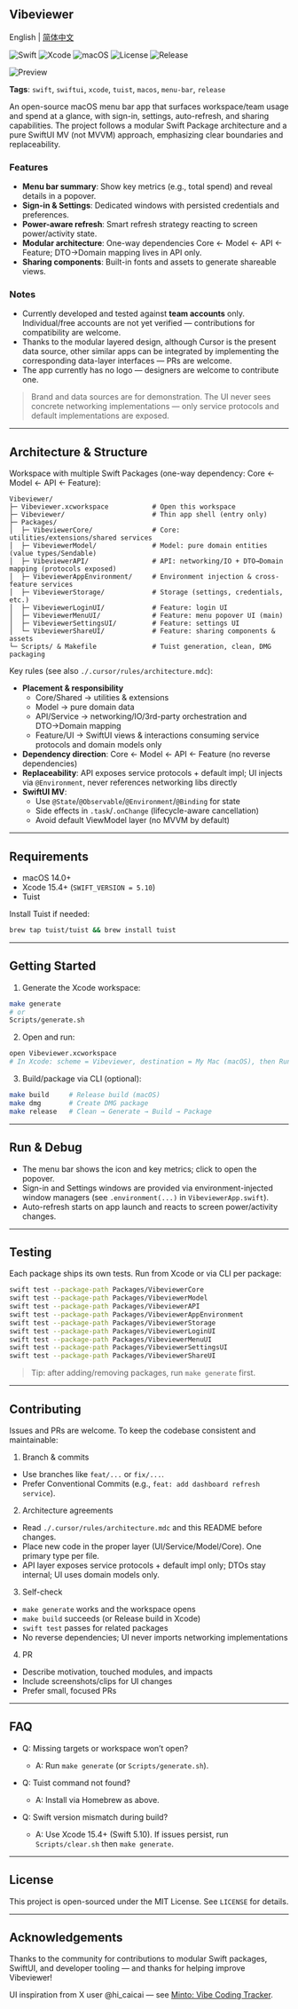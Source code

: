 ## Vibeviewer

English | [简体中文](README.zh-CN.md)

![Swift](https://img.shields.io/badge/Swift-5.10-orange?logo=swift)
![Xcode](https://img.shields.io/badge/Xcode-15.4%2B-blue?logo=xcode)
![macOS](https://img.shields.io/badge/macOS-14%2B-black?logo=apple)
![License](https://img.shields.io/badge/License-MIT-green)
![Release](https://img.shields.io/badge/Release-DMG-purple)

![Preview](Images/image.png)

**Tags**: `swift`, `swiftui`, `xcode`, `tuist`, `macos`, `menu-bar`, `release`

An open-source macOS menu bar app that surfaces workspace/team usage and spend at a glance, with sign-in, settings, auto-refresh, and sharing capabilities. The project follows a modular Swift Package architecture and a pure SwiftUI MV (not MVVM) approach, emphasizing clear boundaries and replaceability.

### Features
- **Menu bar summary**: Show key metrics (e.g., total spend) and reveal details in a popover.
- **Sign-in & Settings**: Dedicated windows with persisted credentials and preferences.
- **Power-aware refresh**: Smart refresh strategy reacting to screen power/activity state.
- **Modular architecture**: One-way dependencies Core ← Model ← API ← Feature; DTO→Domain mapping lives in API only.
- **Sharing components**: Built-in fonts and assets to generate shareable views.

### Notes
- Currently developed and tested against **team accounts** only. Individual/free accounts are not yet verified — contributions for compatibility are welcome.
- Thanks to the modular layered design, although Cursor is the present data source, other similar apps can be integrated by implementing the corresponding data-layer interfaces — PRs are welcome.
- The app currently has no logo — designers are welcome to contribute one.

> Brand and data sources are for demonstration. The UI never sees concrete networking implementations — only service protocols and default implementations are exposed.

---

## Architecture & Structure

Workspace with multiple Swift Packages (one-way dependency: Core ← Model ← API ← Feature):

```
Vibeviewer/
├─ Vibeviewer.xcworkspace           # Open this workspace
├─ Vibeviewer/                      # Thin app shell (entry only)
├─ Packages/
│  ├─ VibeviewerCore/               # Core: utilities/extensions/shared services
│  ├─ VibeviewerModel/              # Model: pure domain entities (value types/Sendable)
│  ├─ VibeviewerAPI/                # API: networking/IO + DTO→Domain mapping (protocols exposed)
│  ├─ VibeviewerAppEnvironment/     # Environment injection & cross-feature services
│  ├─ VibeviewerStorage/            # Storage (settings, credentials, etc.)
│  ├─ VibeviewerLoginUI/            # Feature: login UI
│  ├─ VibeviewerMenuUI/             # Feature: menu popover UI (main)
│  ├─ VibeviewerSettingsUI/         # Feature: settings UI
│  └─ VibeviewerShareUI/            # Feature: sharing components & assets
└─ Scripts/ & Makefile              # Tuist generation, clean, DMG packaging
```

Key rules (see also `./.cursor/rules/architecture.mdc`):
- **Placement & responsibility**
  - Core/Shared → utilities & extensions
  - Model → pure domain data
  - API/Service → networking/IO/3rd-party orchestration and DTO→Domain mapping
  - Feature/UI → SwiftUI views & interactions consuming service protocols and domain models only
- **Dependency direction**: Core ← Model ← API ← Feature (no reverse dependencies)
- **Replaceability**: API exposes service protocols + default impl; UI injects via `@Environment`, never references networking libs directly
- **SwiftUI MV**:
  - Use `@State`/`@Observable`/`@Environment`/`@Binding` for state
  - Side effects in `.task`/`.onChange` (lifecycle-aware cancellation)
  - Avoid default ViewModel layer (no MVVM by default)

---

## Requirements

- macOS 14.0+
- Xcode 15.4+ (`SWIFT_VERSION = 5.10`)
- Tuist

Install Tuist if needed:

```bash
brew tap tuist/tuist && brew install tuist
```

---

## Getting Started

1) Generate the Xcode workspace:

```bash
make generate
# or
Scripts/generate.sh
```

2) Open and run:

```bash
open Vibeviewer.xcworkspace
# In Xcode: scheme = Vibeviewer, destination = My Mac (macOS), then Run
```

3) Build/package via CLI (optional):

```bash
make build     # Release build (macOS)
make dmg       # Create DMG package
make release   # Clean → Generate → Build → Package
```

---

## Run & Debug

- The menu bar shows the icon and key metrics; click to open the popover.
- Sign-in and Settings windows are provided via environment-injected window managers (see `.environment(...)` in `VibeviewerApp.swift`).
- Auto-refresh starts on app launch and reacts to screen power/activity changes.

---

## Testing

Each package ships its own tests. Run from Xcode or via CLI per package:

```bash
swift test --package-path Packages/VibeviewerCore
swift test --package-path Packages/VibeviewerModel
swift test --package-path Packages/VibeviewerAPI
swift test --package-path Packages/VibeviewerAppEnvironment
swift test --package-path Packages/VibeviewerStorage
swift test --package-path Packages/VibeviewerLoginUI
swift test --package-path Packages/VibeviewerMenuUI
swift test --package-path Packages/VibeviewerSettingsUI
swift test --package-path Packages/VibeviewerShareUI
```

> Tip: after adding/removing packages, run `make generate` first.

---

## Contributing

Issues and PRs are welcome. To keep the codebase consistent and maintainable:

1) Branch & commits
- Use branches like `feat/...` or `fix/...`.
- Prefer Conventional Commits (e.g., `feat: add dashboard refresh service`).

2) Architecture agreements
- Read `./.cursor/rules/architecture.mdc` and this README before changes.
- Place new code in the proper layer (UI/Service/Model/Core). One primary type per file.
- API layer exposes service protocols + default impl only; DTOs stay internal; UI uses domain models only.

3) Self-check
- `make generate` works and the workspace opens
- `make build` succeeds (or Release build in Xcode)
- `swift test` passes for related packages
- No reverse dependencies; UI never imports networking implementations

4) PR
- Describe motivation, touched modules, and impacts
- Include screenshots/clips for UI changes
- Prefer small, focused PRs

---

## FAQ

- Q: Missing targets or workspace won’t open?
  - A: Run `make generate` (or `Scripts/generate.sh`).

- Q: Tuist command not found?
  - A: Install via Homebrew as above.

- Q: Swift version mismatch during build?
  - A: Use Xcode 15.4+ (Swift 5.10). If issues persist, run `Scripts/clear.sh` then `make generate`.

---

## License

This project is open-sourced under the MIT License. See `LICENSE` for details.

---

## Acknowledgements

Thanks to the community for contributions to modular Swift packages, SwiftUI, and developer tooling — and thanks for helping improve Vibeviewer!

UI inspiration from X user @hi_caicai — see [Minto: Vibe Coding Tracker](https://apps.apple.com/ca/app/minto-vibe-coding-tracker/id6749605275?mt=12).


